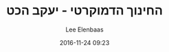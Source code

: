 ---
layout: "post"
title: "החינוך הדמוקרטי - יעקב הכט"
date: "2016-11-24 09:23"
author: Lee Elenbaas
---